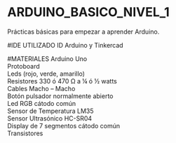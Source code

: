 # ARDUINO_BASICO_NIVEL_1
Prácticas básicas para empezar a aprender Arduino. 

#IDE UTILIZADO
ID Arduino y Tinkercad

#MATERIALES
      Arduino Uno                                                                                                                                                        
  	Protoboard                                                                                                                                                       
      Leds (rojo, verde, amarillo)                                                                                                                                       
  	Resistores 330 ó 470 Ω a ¼ ó ½ watts                                                                                                                               
  	Cables Macho – Macho                                                                                                                                               
  	Botón pulsador normalmente abierto                                                                                                                         
  	Led RGB cátodo común                                                                                                                                             
  	Sensor de Temperatura LM35                                                                                                                                        
  	Sensor Ultrasónico HC-SR04                                                                                                                                         
  	Display de 7 segmentos cátodo común                                                                                                                                
  	Transistores                                                                                                                                                                                                                                                                                                                
